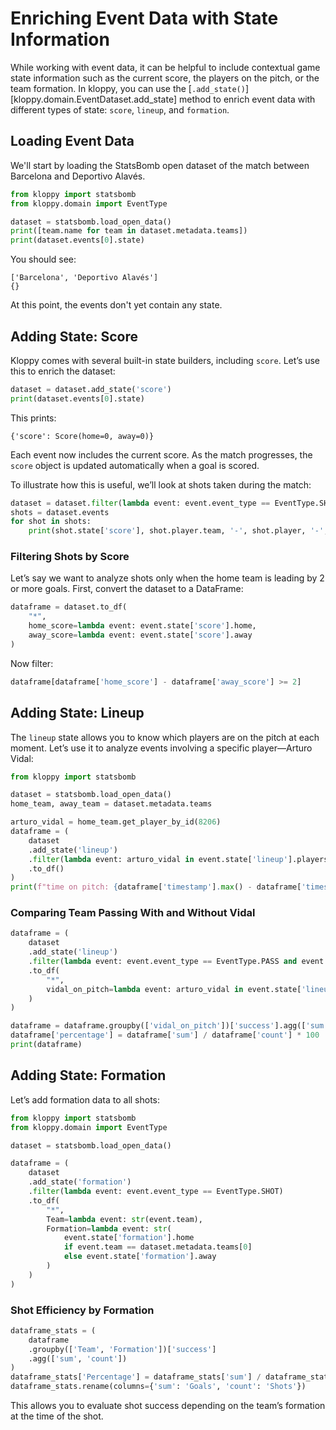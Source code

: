 # Enriching Event Data with State Information

While working with event data, it can be helpful to include contextual game state information such as the current score, the players on the pitch, or the team formation. In kloppy, you can use the [`.add_state()`][kloppy.domain.EventDataset.add_state] method to enrich event data with different types of state: `score`, `lineup`, and `formation`.

## Loading Event Data

We'll start by loading the StatsBomb open dataset of the match between Barcelona and Deportivo Alavés.

```python
from kloppy import statsbomb
from kloppy.domain import EventType

dataset = statsbomb.load_open_data()
print([team.name for team in dataset.metadata.teams])
print(dataset.events[0].state)
```

You should see:

```
['Barcelona', 'Deportivo Alavés']
{}
```

At this point, the events don't yet contain any state.


## Adding State: Score

Kloppy comes with several built-in state builders, including `score`. Let’s use this to enrich the dataset:

```python
dataset = dataset.add_state('score')
print(dataset.events[0].state)
```

This prints:

```
{'score': Score(home=0, away=0)}
```

Each event now includes the current score. As the match progresses, the `score` object is updated automatically when a goal is scored.

To illustrate how this is useful, we’ll look at shots taken during the match:

```python
dataset = dataset.filter(lambda event: event.event_type == EventType.SHOT)
shots = dataset.events
for shot in shots:
    print(shot.state['score'], shot.player.team, '-', shot.player, '-', shot.result)
```

### Filtering Shots by Score

Let’s say we want to analyze shots only when the home team is leading by 2 or more goals. First, convert the dataset to a DataFrame:

```python
dataframe = dataset.to_df(
    "*",
    home_score=lambda event: event.state['score'].home,
    away_score=lambda event: event.state['score'].away
)
```

Now filter:

```python
dataframe[dataframe['home_score'] - dataframe['away_score'] >= 2]
```


## Adding State: Lineup

The `lineup` state allows you to know which players are on the pitch at each moment. Let’s use it to analyze events involving a specific player—Arturo Vidal:

```python
from kloppy import statsbomb

dataset = statsbomb.load_open_data()
home_team, away_team = dataset.metadata.teams

arturo_vidal = home_team.get_player_by_id(8206)
dataframe = (
    dataset
    .add_state('lineup')
    .filter(lambda event: arturo_vidal in event.state['lineup'].players)
    .to_df()
)
print(f"time on pitch: {dataframe['timestamp'].max() - dataframe['timestamp'].min()} seconds")
```

### Comparing Team Passing With and Without Vidal

```python
dataframe = (
    dataset
    .add_state('lineup')
    .filter(lambda event: event.event_type == EventType.PASS and event.team == home_team)
    .to_df(
        "*",
        vidal_on_pitch=lambda event: arturo_vidal in event.state['lineup'].players
    )
)

dataframe = dataframe.groupby(['vidal_on_pitch'])['success'].agg(['sum', 'count'])
dataframe['percentage'] = dataframe['sum'] / dataframe['count'] * 100
print(dataframe)
```


## Adding State: Formation

Let’s add formation data to all shots:

```python
from kloppy import statsbomb
from kloppy.domain import EventType

dataset = statsbomb.load_open_data()

dataframe = (
    dataset
    .add_state('formation')
    .filter(lambda event: event.event_type == EventType.SHOT)
    .to_df(
        "*",
        Team=lambda event: str(event.team),
        Formation=lambda event: str(
            event.state['formation'].home 
            if event.team == dataset.metadata.teams[0] 
            else event.state['formation'].away
        )
    )
)
```

### Shot Efficiency by Formation

```python
dataframe_stats = (
    dataframe
    .groupby(['Team', 'Formation'])['success']
    .agg(['sum', 'count'])
)
dataframe_stats['Percentage'] = dataframe_stats['sum'] / dataframe_stats['count'] * 100
dataframe_stats.rename(columns={'sum': 'Goals', 'count': 'Shots'})
```

This allows you to evaluate shot success depending on the team’s formation at the time of the shot.
